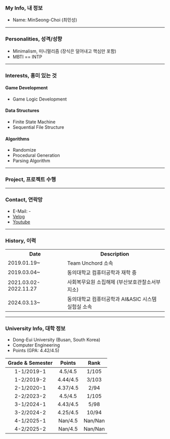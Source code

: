 ### My Info, 내 정보
- Name: MinSeong-Choi (최민성)

---

### Personalities, 성격/성향
- Minimalism, 미니멀리즘 (장식은 덜어내고 핵심만 포함)
- MBTI == INTP

---

### Interests, 흥미 있는 것
#### Game Development
- Game Logic Development
#### Data Structures
- Finite State Machine
- Sequential File Structure
#### Algorithms
- Randomize
- Procedural Generation
- Parsing Algorithm

---

### Project, 프로젝트 수행

---

### Contact, 연락망

- E-Mail: -
- [Velog](https://velog.io/@cheonghaming/posts)
- [Youtube](https://www.youtube.com/@%EC%B2%AD%ED%95%98%EB%B0%8D)

---

### History, 이력
<table>
  <tr>
    <th style="text-align: center">Date</th>
    <th style="text-align: center">Description</th>
  </tr>
  <tr>
    <td>2019.01.19~</td>
    <td>Team Unchord 소속</td>
  <tr>
    <td>2019.03.04~</td>
    <td>동의대학교 컴퓨터공학과 재학 중</td>
  </tr>
  <tr>
    <td>2021.03.02-2022.11.27</td>
    <td>사회복무요원 소집해제 (부산보호관찰소서부지소)</td>
  </tr>
  <tr>
    <td>2024.03.13~</td>
    <td>동의대학교 컴퓨터공학과 AI&ASIC 시스템 실험실 소속</td>
  </tr>
</table>

---

### University Info, 대학 정보
- Dong-Eui University (Busan, South Korea)
- Computer Engineering
- Points (GPA: 4.42/4.5)

|Grade & Semester|Points|Rank|
|:--------------:|:----:|:--:|
|1-1/2019-1|4.5/4.5|1/105|
|1-2/2019-2|4.44/4.5|3/103|
|2-1/2020-1|4.37/4.5|2/94|
|2-2/2023-2|4.5/4.5|1/105|
|3-1/2024-1|4.43/4.5|5/98|
|3-2/2024-2|4.25/4.5|10/94|
|4-1/2025-1|Nan/4.5|Nan/Nan|
|4-2/2025-2|Nan/4.5|Nan/Nan|
